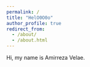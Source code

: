 ```yaml
---
permalink: /
title: "HelO0O0o"
author_profile: true
redirect_from: 
  - /about/
  - /about.html
---
```


Hi, my name is Amirreza Velae.

